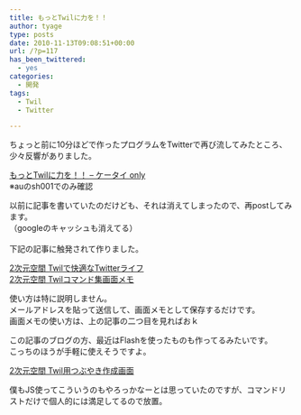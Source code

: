 ```yaml
---
title: もっとTwilに力を！！
author: tyage
type: posts
date: 2010-11-13T09:08:51+00:00
url: /?p=117
has_been_twittered:
  - yes
categories:
  - 開発
tags:
  - Twil
  - Twitter

---
```

<p>ちょっと前に10分ほどで作ったプログラムをTwitterで再び流してみたところ、少々反響がありました。</p>
<p><a href="http://tyage.sakura.ne.jp/twil.php">もっとTwilに力を！！ &#8211; ケータイ only</a><br />
※auのsh001でのみ確認</p>
<p>以前に記事を書いていたのだけども、それは消えてしまったので、再postしてみます。<br />
（googleのキャッシュも消えてる）<br />
<!--more--><br />
下記の記事に触発されて作りました。</p>
<p><a href="http://2dkukan.blog.shinobi.jp/Entry/217/">2次元空間 Twilで快適なTwitterライフ</a><br />
<a href="http://2dkukan.blog.shinobi.jp/Entry/218/">2次元空間 Twilコマンド集画面メモ</a></p>
<p>使い方は特に説明しません。<br />
メールアドレスを貼って送信して、画面メモとして保存するだけです。<br />
画面メモの使い方は、上の記事の二つ目を見ればおｋ</p>
<p>この記事のブログの方、最近はFlashを使ったものも作ってるみたいです。<br />
こっちのほうが手軽に使えそうですよ。</p>
<p><a href="http://2dkukan.blog.shinobi.jp/Entry/233/">2次元空間 Twil用つぶやき作成画面</a></p>
<p>僕もJS使ってこういうのもやろっかなーとは思っていたのですが、コマンドリストだけで個人的には満足してるので放置。</p>
